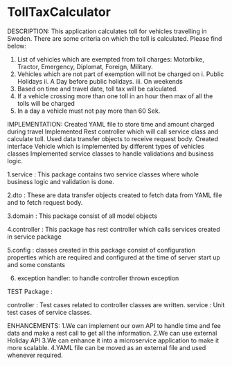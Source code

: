 # TollTaxCalculator


DESCRIPTION:
This application calculates toll for vehicles travelling in Sweden. There are some criteria on which the toll is calculated. Please find below:
1. List of vehicles which are exempted from toll charges: Motorbike, Tractor, Emergency, Diplomat, Foreign, Military.
2. Vehicles which are not part of exemption will not be charged on
  i. Public Holidays
  ii. A Day before public holidays.
  iii. On weekends
3. Based on time and travel date, toll tax will be calculated.
4. If a vehicle crossing more than one toll in an hour then max of all the tolls will be charged
5. In a day a vehicle must not pay more than 60 Sek.

IMPLEMENTATION:
Created YAML file to store time and amount charged during travel 
Implemented Rest controller which will call service class and calculate toll.
Used data transfer objects to receive request body.
Created interface Vehicle which is implemented by different types of vehicles classes
Implemented service classes to handle validations and business logic.

1.service : This package contains two service classes where whole business logic and validation is done.

2.dto : These are data transfer objects created to fetch data from YAML file and to fetch request body.

3.domain : This package consist of all model objects

4.controller : This package has rest controller which calls services created in service package

5.config : classes created in this package consist of configuration properties which are required and configured at the time of server start up and some constants

6. exception handler: to handle controller thrown exception

TEST Package :

controller : Test cases related to controller classes are written.
service : Unit test cases of service classes.

ENHANCEMENTS:
1.We can implement our own API to handle time and fee data and make a rest call to get all the information.
2.We can use external Holiday API 
3.We can enhance it into a microservice application to make it more scalable.
4.YAML file can be moved as an external file and used whenever required. 
